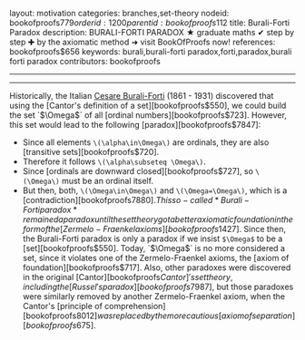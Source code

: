 layout: motivation
categories: branches,set-theory
nodeid: bookofproofs$779
orderid: 1200
parentid: bookofproofs$112
title: Burali-Forti Paradox
description: BURALI-FORTI PARADOX ★ graduate maths ✔ step by step ✚ by the axiomatic method ➜ visit BookOfProofs now!
references: bookofproofs$656
keywords: burali,burali-forti paradox,forti,paradox,burali forti paradox
contributors: bookofproofs


---


---

Historically, the Italian [Cesare Burali-Forti](https://mathshistory.st-andrews.ac.uk/Biographies/Burali-Forti/) (1861 - 1931) discovered that using the  [Cantor's definition of a set][bookofproofs$550], we could build the set `$\Omega$` of all [ordinal numbers][bookofproofs$723]. However, this set would lead to the following [paradox][bookofproofs$7847]:

* Since all elements `\(\alpha\in\Omega\)` are ordinals, they are also [transitive sets][bookofproofs$720].
* Therefore it follows `\(\alpha\subseteq \Omega\)`. 
* Since [ordinals are downward closed][bookofproofs$727], so `\(\Omega\)` must be an ordinal itself. 
* But then, both, `\(\Omega\in\Omega\)` and `\(\Omega=\Omega\)`, which is a [contradiction][bookofproofs$7880].
This so-called *Burali-Forti paradox* remained a paradox until the set theory got a better axiomatic foundation in the form of the [Zermelo-Fraenkel axioms][bookofproofs$1427]. Since then, the Burali-Forti paradox is only a paradox if we insist `$\Omega$` to be a [set][bookofproofs$550]. Today, `$\Omega$` is no more considered a set, since it violates one of the Zermelo-Fraenkel axioms, the [axiom of foundation][bookofproofs$717].
Also, other paradoxes were discovered in the original [Cantor][bookofproofs$Cantor]'s set theory, including the [Russel's paradox][bookofproofs$7987], but those paradoxes were similarly removed by another Zermelo-Fraenkel axiom, when the Cantor's [principle of comprehension][bookofproofs$8012] was replaced by the more cautious [axiom of separation][bookofproofs$675].